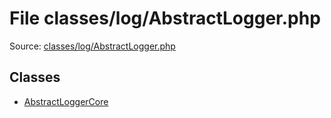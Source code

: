File classes/log/AbstractLogger.php
=========

Source: [classes/log/AbstractLogger.php](https://github.com/PrestaShop/PrestaShop/blob/1.6.0.10/classes/log/AbstractLogger.php)


Classes
-------

* [AbstractLoggerCore](class.AbstractLoggerCore.md)

